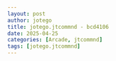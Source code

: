 ```yaml
---
layout: post
author: jotego
title: jotego.jtcommnd - bcd4106
date: 2025-04-25
categories: [Arcade, jtcommnd]
tags: [jotego.jtcommnd]
---
```


